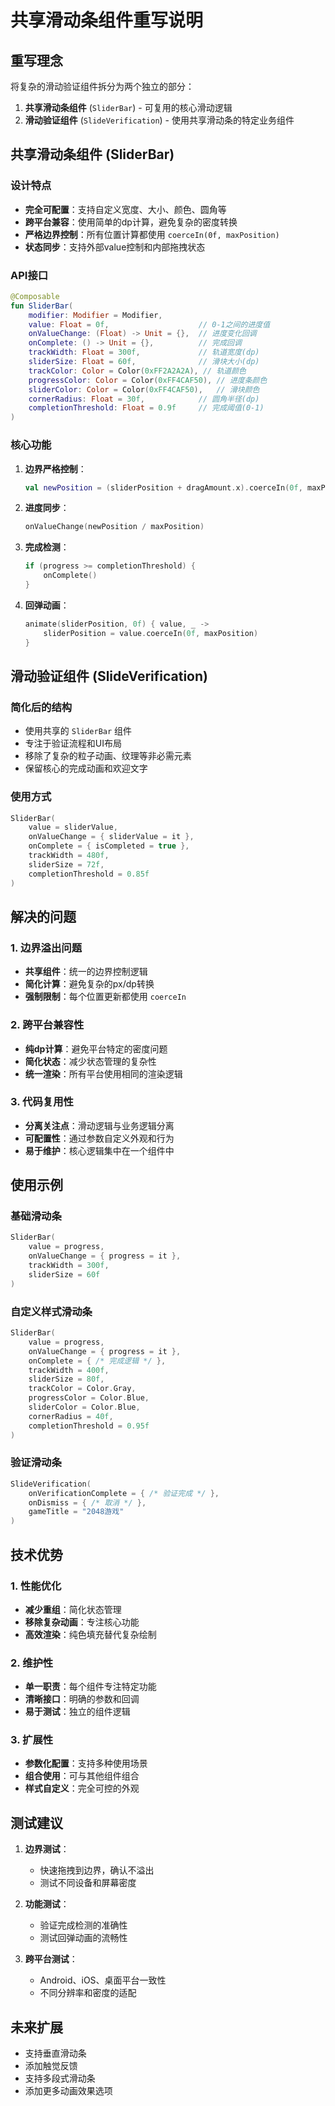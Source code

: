 # 共享滑动条组件重写说明

## 重写理念

将复杂的滑动验证组件拆分为两个独立的部分：
1. **共享滑动条组件** (`SliderBar`) - 可复用的核心滑动逻辑
2. **滑动验证组件** (`SlideVerification`) - 使用共享滑动条的特定业务组件

## 共享滑动条组件 (SliderBar)

### 设计特点
- **完全可配置**：支持自定义宽度、大小、颜色、圆角等
- **跨平台兼容**：使用简单的dp计算，避免复杂的密度转换
- **严格边界控制**：所有位置计算都使用 `coerceIn(0f, maxPosition)`
- **状态同步**：支持外部value控制和内部拖拽状态

### API接口
```kotlin
@Composable
fun SliderBar(
    modifier: Modifier = Modifier,
    value: Float = 0f,                    // 0-1之间的进度值
    onValueChange: (Float) -> Unit = {},  // 进度变化回调
    onComplete: () -> Unit = {},          // 完成回调
    trackWidth: Float = 300f,             // 轨道宽度(dp)
    sliderSize: Float = 60f,              // 滑块大小(dp)
    trackColor: Color = Color(0xFF2A2A2A), // 轨道颜色
    progressColor: Color = Color(0xFF4CAF50), // 进度条颜色
    sliderColor: Color = Color(0xFF4CAF50),   // 滑块颜色
    cornerRadius: Float = 30f,            // 圆角半径(dp)
    completionThreshold: Float = 0.9f     // 完成阈值(0-1)
)
```

### 核心功能
1. **边界严格控制**：
   ```kotlin
   val newPosition = (sliderPosition + dragAmount.x).coerceIn(0f, maxPosition)
   ```

2. **进度同步**：
   ```kotlin
   onValueChange(newPosition / maxPosition)
   ```

3. **完成检测**：
   ```kotlin
   if (progress >= completionThreshold) {
       onComplete()
   }
   ```

4. **回弹动画**：
   ```kotlin
   animate(sliderPosition, 0f) { value, _ ->
       sliderPosition = value.coerceIn(0f, maxPosition)
   }
   ```

## 滑动验证组件 (SlideVerification)

### 简化后的结构
- 使用共享的 `SliderBar` 组件
- 专注于验证流程和UI布局
- 移除了复杂的粒子动画、纹理等非必需元素
- 保留核心的完成动画和欢迎文字

### 使用方式
```kotlin
SliderBar(
    value = sliderValue,
    onValueChange = { sliderValue = it },
    onComplete = { isCompleted = true },
    trackWidth = 480f,
    sliderSize = 72f,
    completionThreshold = 0.85f
)
```

## 解决的问题

### 1. 边界溢出问题
- **共享组件**：统一的边界控制逻辑
- **简化计算**：避免复杂的px/dp转换
- **强制限制**：每个位置更新都使用 `coerceIn`

### 2. 跨平台兼容性
- **纯dp计算**：避免平台特定的密度问题
- **简化状态**：减少状态管理的复杂性
- **统一渲染**：所有平台使用相同的渲染逻辑

### 3. 代码复用性
- **分离关注点**：滑动逻辑与业务逻辑分离
- **可配置性**：通过参数自定义外观和行为
- **易于维护**：核心逻辑集中在一个组件中

## 使用示例

### 基础滑动条
```kotlin
SliderBar(
    value = progress,
    onValueChange = { progress = it },
    trackWidth = 300f,
    sliderSize = 60f
)
```

### 自定义样式滑动条
```kotlin
SliderBar(
    value = progress,
    onValueChange = { progress = it },
    onComplete = { /* 完成逻辑 */ },
    trackWidth = 400f,
    sliderSize = 80f,
    trackColor = Color.Gray,
    progressColor = Color.Blue,
    sliderColor = Color.Blue,
    cornerRadius = 40f,
    completionThreshold = 0.95f
)
```

### 验证滑动条
```kotlin
SlideVerification(
    onVerificationComplete = { /* 验证完成 */ },
    onDismiss = { /* 取消 */ },
    gameTitle = "2048游戏"
)
```

## 技术优势

### 1. 性能优化
- **减少重组**：简化状态管理
- **移除复杂动画**：专注核心功能
- **高效渲染**：纯色填充替代复杂绘制

### 2. 维护性
- **单一职责**：每个组件专注特定功能
- **清晰接口**：明确的参数和回调
- **易于测试**：独立的组件逻辑

### 3. 扩展性
- **参数化配置**：支持多种使用场景
- **组合使用**：可与其他组件组合
- **样式自定义**：完全可控的外观

## 测试建议

1. **边界测试**：
   - 快速拖拽到边界，确认不溢出
   - 测试不同设备和屏幕密度

2. **功能测试**：
   - 验证完成检测的准确性
   - 测试回弹动画的流畅性

3. **跨平台测试**：
   - Android、iOS、桌面平台一致性
   - 不同分辨率和密度的适配

## 未来扩展

- 支持垂直滑动条
- 添加触觉反馈
- 支持多段式滑动条
- 添加更多动画效果选项 